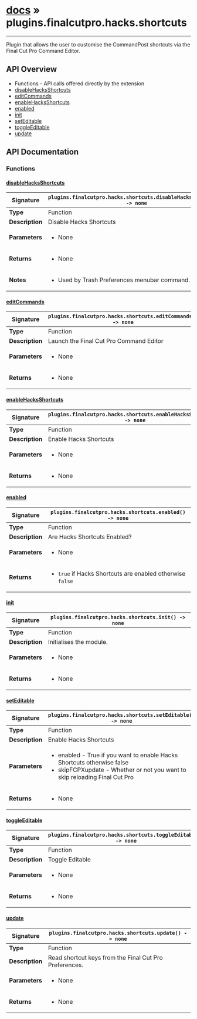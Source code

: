 # [docs](index.md) » plugins.finalcutpro.hacks.shortcuts
---

Plugin that allows the user to customise the CommandPost shortcuts
via the Final Cut Pro Command Editor.

## API Overview
* Functions - API calls offered directly by the extension
 * [disableHacksShortcuts](#disablehacksshortcuts)
 * [editCommands](#editcommands)
 * [enableHacksShortcuts](#enablehacksshortcuts)
 * [enabled](#enabled)
 * [init](#init)
 * [setEditable](#seteditable)
 * [toggleEditable](#toggleeditable)
 * [update](#update)

## API Documentation

### Functions

#### [disableHacksShortcuts](#disablehacksshortcuts)
| <span style="font-align: left;">**Signature**</span> | <span style="font-align: left;">`plugins.finalcutpro.hacks.shortcuts.disableHacksShortcuts() -> none` </span>                                                |
| -----------------------------------------------------|---------------------------------------------------------------------------------------------------------|
| **Type**                                             | Function                                                                                         |
| **Description**                                      | Disable Hacks Shortcuts                                                                                         |
| **Parameters**                                       | <ul><li>None</li></ul> |
| **Returns**                                          | <ul><li>None</li></ul>          |
| **Notes**                                            | <ul><li>Used by Trash Preferences menubar command.</li></ul>                |

#### [editCommands](#editcommands)
| <span style="font-align: left;">**Signature**</span> | <span style="font-align: left;">`plugins.finalcutpro.hacks.shortcuts.editCommands() -> none` </span>                                                |
| -----------------------------------------------------|---------------------------------------------------------------------------------------------------------|
| **Type**                                             | Function                                                                                         |
| **Description**                                      | Launch the Final Cut Pro Command Editor                                                                                         |
| **Parameters**                                       | <ul><li>None</li></ul> |
| **Returns**                                          | <ul><li>None</li></ul>          |

#### [enableHacksShortcuts](#enablehacksshortcuts)
| <span style="font-align: left;">**Signature**</span> | <span style="font-align: left;">`plugins.finalcutpro.hacks.shortcuts.enableHacksShortcuts() -> none` </span>                                                |
| -----------------------------------------------------|---------------------------------------------------------------------------------------------------------|
| **Type**                                             | Function                                                                                         |
| **Description**                                      | Enable Hacks Shortcuts                                                                                         |
| **Parameters**                                       | <ul><li>None</li></ul> |
| **Returns**                                          | <ul><li>None</li></ul>          |

#### [enabled](#enabled)
| <span style="font-align: left;">**Signature**</span> | <span style="font-align: left;">`plugins.finalcutpro.hacks.shortcuts.enabled() -> none` </span>                                                |
| -----------------------------------------------------|---------------------------------------------------------------------------------------------------------|
| **Type**                                             | Function                                                                                         |
| **Description**                                      | Are Hacks Shortcuts Enabled?                                                                                         |
| **Parameters**                                       | <ul><li>None</li></ul> |
| **Returns**                                          | <ul><li>`true` if Hacks Shortcuts are enabled otherwise `false`</li></ul>          |

#### [init](#init)
| <span style="font-align: left;">**Signature**</span> | <span style="font-align: left;">`plugins.finalcutpro.hacks.shortcuts.init() -> none` </span>                                                |
| -----------------------------------------------------|---------------------------------------------------------------------------------------------------------|
| **Type**                                             | Function                                                                                         |
| **Description**                                      | Initialises the module.                                                                                         |
| **Parameters**                                       | <ul><li>None</li></ul> |
| **Returns**                                          | <ul><li>None</li></ul>          |

#### [setEditable](#seteditable)
| <span style="font-align: left;">**Signature**</span> | <span style="font-align: left;">`plugins.finalcutpro.hacks.shortcuts.setEditable() -> none` </span>                                                |
| -----------------------------------------------------|---------------------------------------------------------------------------------------------------------|
| **Type**                                             | Function                                                                                         |
| **Description**                                      | Enable Hacks Shortcuts                                                                                         |
| **Parameters**                                       | <ul><li>enabled - True if you want to enable Hacks Shortcuts otherwise false</li><li>skipFCPXupdate - Whether or not you want to skip reloading Final Cut Pro</li></ul> |
| **Returns**                                          | <ul><li>None</li></ul>          |

#### [toggleEditable](#toggleeditable)
| <span style="font-align: left;">**Signature**</span> | <span style="font-align: left;">`plugins.finalcutpro.hacks.shortcuts.toggleEditable() -> none` </span>                                                |
| -----------------------------------------------------|---------------------------------------------------------------------------------------------------------|
| **Type**                                             | Function                                                                                         |
| **Description**                                      | Toggle Editable                                                                                         |
| **Parameters**                                       | <ul><li>None</li></ul> |
| **Returns**                                          | <ul><li>None</li></ul>          |

#### [update](#update)
| <span style="font-align: left;">**Signature**</span> | <span style="font-align: left;">`plugins.finalcutpro.hacks.shortcuts.update() -> none` </span>                                                |
| -----------------------------------------------------|---------------------------------------------------------------------------------------------------------|
| **Type**                                             | Function                                                                                         |
| **Description**                                      | Read shortcut keys from the Final Cut Pro Preferences.                                                                                         |
| **Parameters**                                       | <ul><li>None</li></ul> |
| **Returns**                                          | <ul><li>None</li></ul>          |

